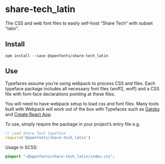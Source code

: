 
# share-tech_latin

The CSS and web font files to easily self-host “Share Tech” with subset "latin".

## Install

`npm install --save @openfonts/share-tech_latin`

## Use

Typefaces assume you’re using webpack to process CSS and files. Each typeface
package includes all necessary font files (woff2, woff) and a CSS file with
font-face declarations pointing at these files.

You will need to have webpack setup to load css and font files. Many tools built
with Webpack will work out of the box with Typefaces such as [Gatsby](https://github.com/gatsbyjs/gatsby)
and [Create React App](https://github.com/facebookincubator/create-react-app).

To use, simply require the package in your project’s entry file e.g.

```javascript
// Load Share Tech typeface
require('@openfonts/share-tech_latin')
```

Usage in SCSS:
```scss
@import "~@openfonts/share-tech_latin/index.css";
```
